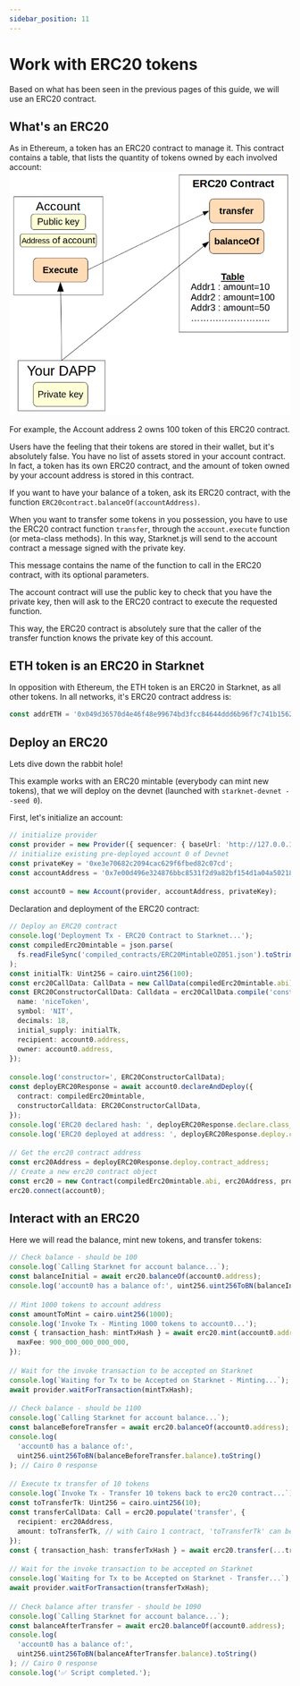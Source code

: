 ```yaml
---
sidebar_position: 11
---
```


# Work with ERC20 tokens

Based on what has been seen in the previous pages of this guide, we will use an ERC20 contract.

## What's an ERC20

As in Ethereum, a token has an ERC20 contract to manage it. This contract contains a table, that lists the quantity of tokens owned by each involved account:
![](./pictures/ERC20.png)

For example, the Account address 2 owns 100 token of this ERC20 contract.

Users have the feeling that their tokens are stored in their wallet, but it's absolutely false. You have no list of assets stored in your account contract. In fact, a token has its own ERC20 contract, and the amount of token owned by your account address is stored in this contract.

If you want to have your balance of a token, ask its ERC20 contract, with the function `ERC20contract.balanceOf(accountAddress)`.

When you want to transfer some tokens in you possession, you have to use the ERC20 contract function `transfer`, through the `account.execute` function (or meta-class methods). In this way, Starknet.js will send to the account contract a message signed with the private key.

This message contains the name of the function to call in the ERC20 contract, with its optional parameters.

The account contract will use the public key to check that you have the private key, then will ask to the ERC20 contract to execute the requested function.

This way, the ERC20 contract is absolutely sure that the caller of the transfer function knows the private key of this account.

## ETH token is an ERC20 in Starknet

In opposition with Ethereum, the ETH token is an ERC20 in Starknet, as all other tokens. In all networks, it's ERC20 contract address is:

```typescript
const addrETH = '0x049d36570d4e46f48e99674bd3fcc84644ddd6b96f7c741b1562b82f9e004dc7';
```

## Deploy an ERC20

Lets dive down the rabbit hole!

This example works with an ERC20 mintable (everybody can mint new tokens), that we will deploy on the devnet (launched with `starknet-devnet --seed 0`).

First, let's initialize an account:

```typescript
// initialize provider
const provider = new Provider({ sequencer: { baseUrl: 'http://127.0.0.1:5050' } });
// initialize existing pre-deployed account 0 of Devnet
const privateKey = '0xe3e70682c2094cac629f6fbed82c07cd';
const accountAddress = '0x7e00d496e324876bbc8531f2d9a82bf154d1a04a50218ee74cdd372f75a551a';

const account0 = new Account(provider, accountAddress, privateKey);
```

Declaration and deployment of the ERC20 contract:

```typescript
// Deploy an ERC20 contract
console.log('Deployment Tx - ERC20 Contract to Starknet...');
const compiledErc20mintable = json.parse(
  fs.readFileSync('compiled_contracts/ERC20MintableOZ051.json').toString('ascii')
);
const initialTk: Uint256 = cairo.uint256(100);
const erc20CallData: CallData = new CallData(compiledErc20mintable.abi);
const ERC20ConstructorCallData: Calldata = erc20CallData.compile('constructor', {
  name: 'niceToken',
  symbol: 'NIT',
  decimals: 18,
  initial_supply: initialTk,
  recipient: account0.address,
  owner: account0.address,
});

console.log('constructor=', ERC20ConstructorCallData);
const deployERC20Response = await account0.declareAndDeploy({
  contract: compiledErc20mintable,
  constructorCalldata: ERC20ConstructorCallData,
});
console.log('ERC20 declared hash: ', deployERC20Response.declare.class_hash);
console.log('ERC20 deployed at address: ', deployERC20Response.deploy.contract_address);

// Get the erc20 contract address
const erc20Address = deployERC20Response.deploy.contract_address;
// Create a new erc20 contract object
const erc20 = new Contract(compiledErc20mintable.abi, erc20Address, provider);
erc20.connect(account0);
```

## Interact with an ERC20

Here we will read the balance, mint new tokens, and transfer tokens:

```typescript
// Check balance - should be 100
console.log(`Calling Starknet for account balance...`);
const balanceInitial = await erc20.balanceOf(account0.address);
console.log('account0 has a balance of:', uint256.uint256ToBN(balanceInitial.balance).toString()); // Cairo 0 response

// Mint 1000 tokens to account address
const amountToMint = cairo.uint256(1000);
console.log('Invoke Tx - Minting 1000 tokens to account0...');
const { transaction_hash: mintTxHash } = await erc20.mint(account0.address, amountToMint, {
  maxFee: 900_000_000_000_000,
});

// Wait for the invoke transaction to be accepted on Starknet
console.log(`Waiting for Tx to be Accepted on Starknet - Minting...`);
await provider.waitForTransaction(mintTxHash);

// Check balance - should be 1100
console.log(`Calling Starknet for account balance...`);
const balanceBeforeTransfer = await erc20.balanceOf(account0.address);
console.log(
  'account0 has a balance of:',
  uint256.uint256ToBN(balanceBeforeTransfer.balance).toString()
); // Cairo 0 response

// Execute tx transfer of 10 tokens
console.log(`Invoke Tx - Transfer 10 tokens back to erc20 contract...`);
const toTransferTk: Uint256 = cairo.uint256(10);
const transferCallData: Call = erc20.populate('transfer', {
  recipient: erc20Address,
  amount: toTransferTk, // with Cairo 1 contract, 'toTransferTk' can be replaced by '10n'
});
const { transaction_hash: transferTxHash } = await erc20.transfer(...transferCallData.calldata);

// Wait for the invoke transaction to be accepted on Starknet
console.log(`Waiting for Tx to be Accepted on Starknet - Transfer...`);
await provider.waitForTransaction(transferTxHash);

// Check balance after transfer - should be 1090
console.log(`Calling Starknet for account balance...`);
const balanceAfterTransfer = await erc20.balanceOf(account0.address);
console.log(
  'account0 has a balance of:',
  uint256.uint256ToBN(balanceAfterTransfer.balance).toString()
); // Cairo 0 response
console.log('✅ Script completed.');
```
